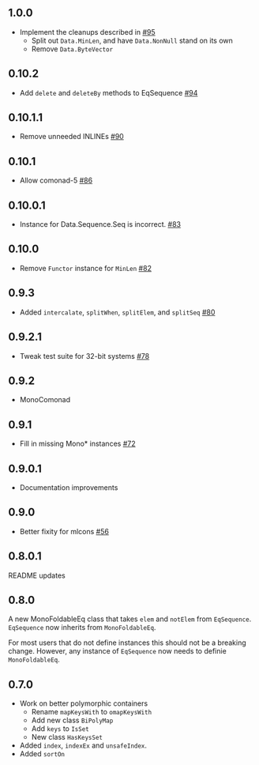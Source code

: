 ## 1.0.0

* Implement the cleanups described in [#95](https://github.com/snoyberg/mono-traversable/issues/95)
    * Split out `Data.MinLen`, and have `Data.NonNull` stand on its own
    * Remove `Data.ByteVector`

## 0.10.2

* Add `delete` and `deleteBy` methods to EqSequence [#94](https://github.com/snoyberg/mono-traversable/pull/94)

## 0.10.1.1

* Remove unneeded INLINEs [#90](https://github.com/snoyberg/mono-traversable/issues/90)

## 0.10.1

* Allow comonad-5 [#86](https://github.com/snoyberg/mono-traversable/issues/86)

## 0.10.0.1

* Instance for Data.Sequence.Seq is incorrect. [#83](https://github.com/snoyberg/mono-traversable/issues/83)

## 0.10.0

* Remove `Functor` instance for `MinLen` [#82](https://github.com/snoyberg/mono-traversable/issues/82)

## 0.9.3

* Added `intercalate`, `splitWhen`, `splitElem`, and `splitSeq` [#80](https://github.com/snoyberg/mono-traversable/pull/80)

## 0.9.2.1

* Tweak test suite for 32-bit systems [#78](https://github.com/snoyberg/mono-traversable/issues/78)

## 0.9.2

* MonoComonad

## 0.9.1

* Fill in missing Mono\* instances [#72](https://github.com/snoyberg/mono-traversable/pull/72)

## 0.9.0.1

* Documentation improvements

## 0.9.0

* Better fixity for mlcons [#56](https://github.com/snoyberg/mono-traversable/issues/56)

## 0.8.0.1

README updates

## 0.8.0

A new MonoFoldableEq class that takes `elem` and `notElem` from `EqSequence`.
`EqSequence` now inherits from `MonoFoldableEq`.

For most users that do not define instances this should not be a breaking change.
However, any instance of `EqSequence` now needs to definie `MonoFoldableEq`.


## 0.7.0

* Work on better polymorphic containers
    * Rename `mapKeysWith` to `omapKeysWith`
    * Add new class `BiPolyMap`
    * Add `keys` to `IsSet`
    * New class `HasKeysSet`
* Added `index`, `indexEx` and `unsafeIndex`.
* Added `sortOn`
